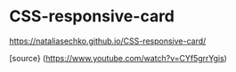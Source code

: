 # CSS-responsive-card

https://nataliasechko.github.io/CSS-responsive-card/

[source} (https://www.youtube.com/watch?v=CYf5grrYgis)
